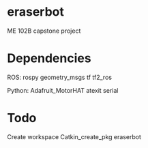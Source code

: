 # eraserbot
ME 102B capstone project

# Dependencies
ROS:
rospy
geometry_msgs
tf
tf2_ros

Python:
Adafruit_MotorHAT
atexit
serial

# Todo
Create workspace
Catkin_create_pkg eraserbot
